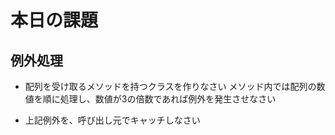 # 本日の課題

## 例外処理

* 配列を受け取るメソッドを持つクラスを作りなさい
	メソッド内では配列の数値を順に処理し、数値が3の倍数であれば例外を発生させなさい

* 上記例外を、呼び出し元でキャッチしなさい

